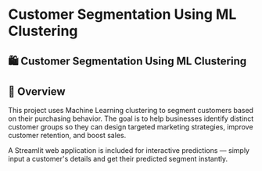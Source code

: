 # Customer Segmentation Using ML Clustering

## 🛍 Customer Segmentation Using ML Clustering
## 📌 Overview
This project uses Machine Learning clustering to segment customers based on their purchasing behavior.
The goal is to help businesses identify distinct customer groups so they can design targeted marketing strategies, improve customer retention, and boost sales.

A Streamlit web application is included for interactive predictions — simply input a customer's details and get their predicted segment instantly.

